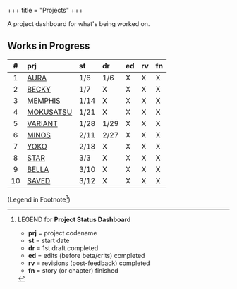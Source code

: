 +++ 
title = "Projects" 
+++

A project dashboard for what's being worked on.

## Works in Progress

| # | prj | st | dr | ed | rv | fn | 
| :---: | :--- | :--- | :--- | :--- | :--- | :--- |
| 1 | [AURA](https://journal.jinnzhong.com/tags/prj-aura/) | 1/6 | 1/6 | X | X | X | 
| 2 | [BECKY](https://journal.jinnzhong.com/tags/prj-becky/) | 1/7 | X | X | X | X | 
| 3 | [MEMPHIS](https://journal.jinnzhong.com/tags/prj-memphis/) | 1/14 | X | X | X | X | 
| 4 | [MOKUSATSU](https://journal.jinnzhong.com/tags/prj-mokusatsu/) | 1/21 | X | X | X | X | 
| 5 | [VARIANT](https://journal.jinnzhong.com/tags/prj-variant/) | 1/28 | 1/29 | X | X | X | X | 
| 6 | [MINOS](https://journal.jinnzhong.com/tags/prj-minos/) | 2/11 | 2/27 | X | X | X | X | 
| 7 | [YOKO](https://journal.jinnzhong.com/tags/prj-yoko/) | 2/18 | X | X | X | X | X |
| 8 | [STAR](https://journal.jinnzhong.com/tags/prj-star/) | 3/3 | X | X | X | X | X |
| 9 | [BELLA](https://journal.jinnzhong.com/tags/prj-bella/) | 3/10 | X | X | X | X | X |
| 10 | [SAVED](https://journal.jinnzhong.com/tags/prj-saved/) | 3/12 | X | X | X | X | X |

(Legend in Footnote[^1])


[^1]: LEGEND for **Project Status Dashboard**

    * **prj** = project codename
    * **st** = start date
    * **dr** = 1st draft completed
    * **ed** = edits (before beta/crits) completed
    * **rv** = revisions (post-feedback) completed
    * **fn** = story (or chapter) finished
